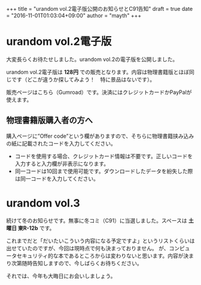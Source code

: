 +++
title = "urandom vol.2電子版公開のお知らせとC91告知"
draft = true
date = "2016-11-01T01:03:04+09:00"
author = "mayth"
+++

# urandom vol.2電子版

大変長らくお待たせしました。urandom vol.2の電子版を公開しました。

urandom vol.2電子版は **128円** での販売となります。内容は物理書籍版とほぼ同じです（どこが違うか探してみよう！　特に景品はないです）。

販売ページはこちら（Gumroad）です。決済にはクレジットカードかPayPalが使えます。

## 物理書籍版購入者の方へ

購入ページに”Offer code”という欄がありますので、そちらに物理書籍挟み込みの紙に記載されたコードを入力してください。

* コードを使用する場合、クレジットカード情報は不要です。正しいコードを入力すると入力欄が非表示になります。
* 同一コードは10回まで使用可能です。ダウンロードしたデータを紛失した際は同一コードを入力してください。

# urandom vol.3

続けて冬のお知らせです。無事に冬コミ（C91）に当選しました。スペースは **土曜日 東R-12b** です。

これまでだと「だいたいこういう内容になる予定ですよ」というリストくらいは出せていたのですが、今回は現時点で何も決まっておりません。
が、コンピュータセキュリティ的な本であるところからは変わりないと思います。内容が決まり次第随時告知しますので、今しばらくお待ちください。

それでは、今年も大晦日にお会いしましょう。
